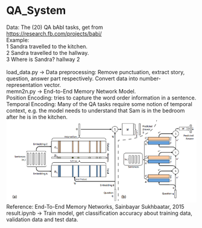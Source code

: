 # QA_System
Data: The (20) QA bAbI tasks, get from <https://research.fb.com/projects/babi/>
</br>
Example: </br>
1 Sandra travelled to the kitchen.</br>
2 Sandra travelled to the hallway.</br>
3 Where is Sandra? 	hallway	2</br>
</br>
load_data.py	-> Data preprocessing: Remove punctuation, extract story, question, answer part respectively.  Convert data into number-representation vector.
</br>
memn2n.py	-> End-to-End Memory Network Model.</br>
Position Encoding: tries to capture the word order information in a sentence.</br>
Temporal Encoding: Many of the QA tasks require some notion of temporal context, e.g. the model needs to understand that Sam is in the bedroom after he is in the kitchen.
</br>
![](mem.png)
</br>
Reference: End-To-End Memory Networks, Sainbayar Sukhbaatar, 2015
</br>
result.ipynb	-> Train model, get classification accuracy about training data, validation data and test data.

